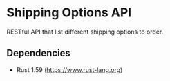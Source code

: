 # Shipping Options API

RESTful API that list different shipping options to order.

## Dependencies

- Rust 1.59 (https://www.rust-lang.org)
